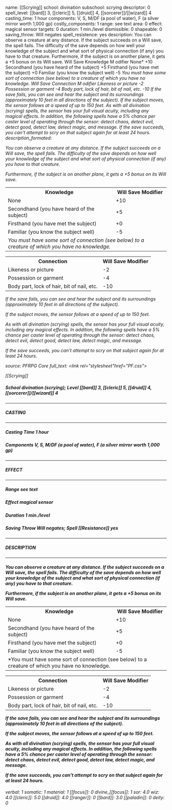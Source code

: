 name: [[Scrying]]
school: divination
subschool: scrying
descriptor: 0
spell_level: [[bard]] 3, [[cleric]] 5, [[druid]] 4, [[sorcerer]]/[[wizard]] 4
casting_time: 1 hour
components: V, S, M/DF (a pool of water), F (a silver mirror worth 1,000 gp)
costly_components: 1
range: see text
area: 0
effect: magical sensor
targets: 0
duration: 1 min./level
dismissible: 0
shapeable: 0
saving_throw: Will negates
spell_resistence: yes
description: You can observe a creature at any distance. If the subject succeeds on a Will save, the spell fails. The difficulty of the save depends on how well your knowledge of the subject and what sort of physical connection (if any) you have to that creature. Furthermore, if the subject is on another plane, it gets a +5 bonus on its Will save. Will Save Knowledge M odifier None* +10 Secondhand (you have heard of the subject) +5 Firsthand (you have met the subject) +0 Familiar (you know the subject well) -5 *You must have some sort of connection (see below) to a creature of which you have no knowledge. Will Save Connection M odifier Likeness or picture -2 Possession or garment -4 Body part, lock of hair, bit of nail, etc. -10 If the save fails, you can see and hear the subject and its surroundings (approximately 10 feet in all directions of the subject). If the subject moves, the sensor follows at a speed of up to 150 feet. As with all divination (scrying) spells, the sensor has your full visual acuity, including any magical effects. In addition, the following spells have a 5% chance per caster level of operating through the sensor: detect chaos, detect evil, detect good, detect law, detect magic, and message. If the save succeeds, you can't attempt to scry on that subject again for at least 24 hours.
description_formated: <p>You can observe a creature at any distance. If the subject succeeds on a Will save, the spell fails. The difficulty of the save depends on how well your knowledge of the subject and what sort of physical connection (if any) you have to that creature.</p><p>Furthermore, if the subject is on another plane, it gets a +5 bonus on its Will save.</p><p> <table><tr><th>Knowledge</th><th>Will Save Modifier</th></tr><tr><td>None*</td><td>+10</td></tr><tr><td>Secondhand (you have heard of the subject)</td><td>+5</td></tr><tr><td>Firsthand (you have met the subject)</td><td>+0</td></tr><tr><td>Familiar (you know the subject well)</td><td>-5</td></tr><tr><td colspan="2">*You must have some sort of connection (see below) to a creature of which you have no knowledge.</td></tr></table> </p><p> <table><tr><th>Connection</th><th>Will Save Modifier</th></tr><tr><td>Likeness or picture</td><td>-2</td></tr><tr><td>Possession or garment</td><td>-4</td></tr><tr><td>Body part, lock of hair, bit of nail, etc.</td><td>-10</td></tr></table>  If the save fails, you can see and hear the subject and its surroundings (approximately 10 feet in all directions of the subject).</p><p>If the subject moves, the sensor follows at a speed of up to 150 feet.</p><p>As with all divination (scrying) spells, the sensor has your full visual acuity, including any magical effects. In addition, the following spells have a 5% chance per caster level of operating through the sensor: <i>detect chaos</i>, <i>detect evil</i>, <i>detect good</i>, <i>detect law</i>, <i>detect magic</i>, and <i>message.</i></p><p>If the save succeeds, you can't attempt to scry on that subject again for at least 24 hours.</p>
source: PFRPG Core
full_text: <link rel="stylesheet"href="PF.css"><div class="heading"><p class="alignleft">[[Scrying]]</p><div style="clear: both;"></div></div><div><h5><b>School </b>divination (scrying); <b>Level </b>[[bard]] 3, [[cleric]] 5, [[druid]] 4, [[sorcerer]]/[[wizard]] 4</h5></div><hr/><div><h5><b>CASTING</b></h5></div><hr/><div><h5><b>Casting Time </b>1 hour</h5><h5><b>Components </b>V, S, M/DF (a pool of water), F (a silver mirror worth 1,000 gp)</h5></div><hr/><div><h5><b>EFFECT</b></h5></div><hr/><div><h5><b>Range </b>see text</h5><h5><b>Effect </b>magical sensor</h5><h5><b>Duration </b>1 min./level</h5><h5><b>Saving Throw </b>Will negates; <b>Spell [[Resistance]] </b>yes</h5></div><hr/><div><h5><b>DESCRIPTION</b></h5></div><hr/><div><h4><p>You can observe a creature at any distance. If the subject succeeds on a Will save, the spell fails. The difficulty of the save depends on how well your knowledge of the subject and what sort of physical connection (if any) you have to that creature.</p><p>Furthermore, if the subject is on another plane, it gets a +5 bonus on its Will save.</p><p> <table><tr><th>Knowledge</th><th>Will Save Modifier</th></tr><tr><td>None*</td><td>+10</td></tr><tr><td>Secondhand (you have heard of the subject)</td><td>+5</td></tr><tr><td>Firsthand (you have met the subject)</td><td>+0</td></tr><tr><td>Familiar (you know the subject well)</td><td>-5</td></tr><tr><td colspan="2">*You must have some sort of connection (see below) to a creature of which you have no knowledge.</td></tr></table> </p><p> <table><tr><th>Connection</th><th>Will Save Modifier</th></tr><tr><td>Likeness or picture</td><td>-2</td></tr><tr><td>Possession or garment</td><td>-4</td></tr><tr><td>Body part, lock of hair, bit of nail, etc.</td><td>-10</td></tr></table>  If the save fails, you can see and hear the subject and its surroundings (approximately 10 feet in all directions of the subject).</p><p>If the subject moves, the sensor follows at a speed of up to 150 feet.</p><p>As with all divination (scrying) spells, the sensor has your full visual acuity, including any magical effects. In addition, the following spells have a 5% chance per caster level of operating through the sensor: <i>detect chaos</i>, <i>detect evil</i>, <i>detect good</i>, <i>detect law</i>, <i>detect magic</i>, and <i>message.</i></p><p>If the save succeeds, you can't attempt to scry on that subject again for at least 24 hours.</p></h4></div>
verbal: 1
somatic: 1
material: 1
[[focus]]: 0
divine_[[focus]]: 1
sor: 4.0
wiz: 4.0
[[cleric]]: 5.0
[[druid]]: 4.0
[[ranger]]: 0
[[bard]]: 3.0
[[paladin]]: 0
deity: 0
